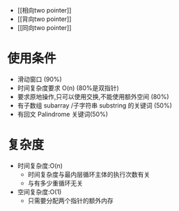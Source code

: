 * [[相向two pointer]]
* [[背向two pointer]]
* [[同向two pointer]]
# 使用条件
- 滑动窗口 (90%)
- 时间复杂度要求 O(n) (80%是双指针)
- 要求原地操作,只可以使用交换,不能使用额外空间 (80%)
- 有子数组 subarray /子字符串 substring 的关键词 (50%)
- 有回文 Palindrome 关键词(50%)
# 复杂度
- 时间复杂度:O(n) 
    - 时间复杂度与最内层循环主体的执行次数有关
    - 与有多少重循环无关
- 空间复杂度:O(1)
    - 只需要分配两个指针的额外内存
